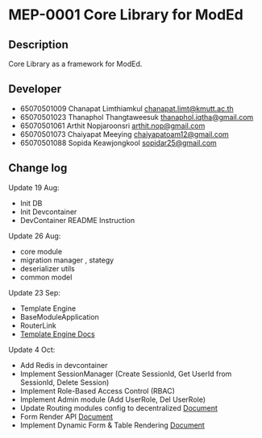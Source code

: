 # MEP-0001 Core Library for ModEd

## Description

Core Library as a framework for ModEd.

## Developer

- 65070501009 Chanapat Limthiamkul chanapat.limt@kmutt.ac.th
- 65070501023 Thanaphol Thangtaweesuk thanaphol.iqtha@gmail.com
- 65070501061 Arthit Nopjaroonsri arthit.nop@gmail.com
- 65070501073 Chaiyapat Meeying chaiyapatoam12@gmail.com
- 65070501088 Sopida Keawjongkool sopidar25@gmail.com


## Change log

Update 19 Aug:
- Init DB
- Init Devcontainer
- DevContainer README Instruction

Update 26 Aug:
- core module
- migration manager , stategy
- deserializer utils
- common model 

Update 23 Sep:
- Template Engine
- BaseModuleApplication
- RouterLink
- [Template Engine Docs](../../ModEd/core/Template-Engine-Quick-Reference.md)

Update 4 Oct:
- Add Redis in devcontainer
- Implement SessionManager (Create SessionId, Get UserId from SessionId, Delete Session)
- Implement Role-Based Access Control (RBAC)
- Implement Admin module (Add UserRole, Del UserRole)
- Update Routing modules config to decentralized [Document](../../ModEd/core/MODULE_CONFIGURATION.md)
- Form Render API [Document](../../ModEd/core/GenFormTable.md)
- Implement Dynamic Form & Table Rendering [Document](../../ModEd/core/FormRenderV2-TableRenderV2-Guide.md)